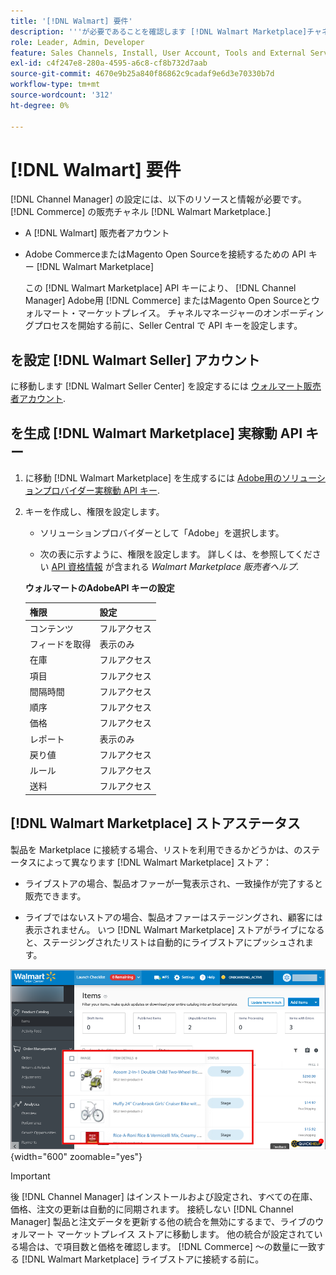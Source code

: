 ```yaml
---
title: '[!DNL Walmart] 要件'
description: '''が必要であることを確認します [!DNL Walmart Marketplace]チャネルマネージャーと統合するための情報とリソース。'
role: Leader, Admin, Developer
feature: Sales Channels, Install, User Account, Tools and External Services
exl-id: c4f247e8-280a-4595-a6c8-cf8b732d7aab
source-git-commit: 4670e9b25a840f86862c9cadaf9e6d3e70330b7d
workflow-type: tm+mt
source-wordcount: '312'
ht-degree: 0%

---
```


# [!DNL Walmart] 要件

[!DNL Channel Manager] の設定には、以下のリソースと情報が必要です。 [!DNL Commerce] の販売チャネル [!DNL Walmart Marketplace.]

* A [!DNL Walmart] 販売者アカウント

* Adobe CommerceまたはMagento Open Sourceを接続するための API キー [!DNL Walmart Marketplace]

  この [!DNL Walmart Marketplace] API キーにより、 [!DNL Channel Manager] Adobe用 [!DNL Commerce] またはMagento Open Sourceとウォルマート・マーケットプレイス。 チャネルマネージャーのオンボーディングプロセスを開始する前に、Seller Central で API キーを設定します。

## を設定 [!DNL Walmart Seller] アカウント

に移動します [!DNL Walmart Seller Center] を設定するには [ウォルマート販売者アカウント](https://seller.walmart.com/signup?q=&amp;origin=solution_provider&amp;src=0014M00001zivMp).

## を生成 [!DNL Walmart Marketplace] 実稼動 API キー

1. に移動 [!DNL Walmart Marketplace] を生成するには [Adobe用のソリューションプロバイダー実稼動 API キー](https://developer.walmart.com/#preloginModal?redirectUri=https%3A%2F%2Fdeveloper.walmart.com%2Faccount%2FgenerateKey).

1. キーを作成し、権限を設定します。

   * ソリューションプロバイダーとして「Adobe」を選択します。

   * 次の表に示すように、権限を設定します。 詳しくは、を参照してください [API 資格情報](https://sellerhelp.walmart.com/seller/s/guide?article=000006422) が含まれる _Walmart Marketplace 販売者ヘルプ_.

   **ウォルマートのAdobeAPI キーの設定**

   | **権限** | **設定** |
   |----------------|-------------|
   | コンテンツ | フルアクセス |
   | フィードを取得 | 表示のみ |
   | 在庫 | フルアクセス |
   | 項目 | フルアクセス |
   | 間隔時間 | フルアクセス |
   | 順序 | フルアクセス |
   | 価格 | フルアクセス |
   | レポート | 表示のみ |
   | 戻り値 | フルアクセス |
   | ルール | フルアクセス |
   | 送料 | フルアクセス |

## [!DNL Walmart Marketplace] ストアステータス

製品を Marketplace に接続する場合、リストを利用できるかどうかは、のステータスによって異なります [!DNL Walmart Marketplace] ストア：

* ライブストアの場合、製品オファーが一覧表示され、一致操作が完了すると販売できます。

* ライブではないストアの場合、製品オファーはステージングされ、顧客には表示されません。 いつ [!DNL Walmart Marketplace] ストアがライブになると、ステージングされたリストは自動的にライブストアにプッシュされます。

![[!DNL Walmart Seller Central] ステージングされた製品](assets/walmart-seller-central-staged.png){width="600" zoomable="yes"}

>[!IMPORTANT]
>
>後 [!DNL Channel Manager] はインストールおよび設定され、すべての在庫、価格、注文の更新は自動的に同期されます。 接続しない [!DNL Channel Manager] 製品と注文データを更新する他の統合を無効にするまで、ライブのウォルマート マーケットプレイス ストアに移動します。 他の統合が設定されている場合は、で項目数と価格を確認します。 [!DNL Commerce] ～の数量に一致する [!DNL Walmart Marketplace] ライブストアに接続する前に。

